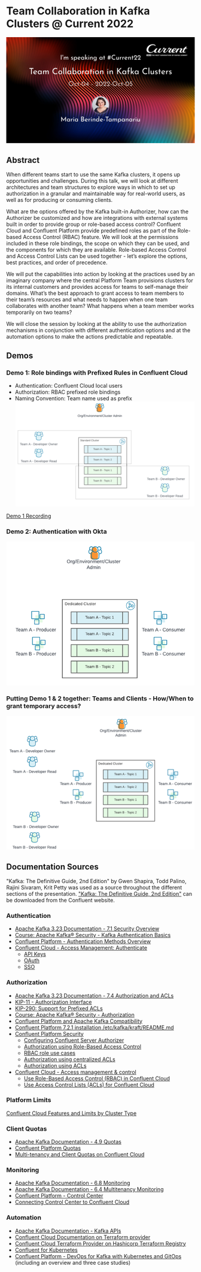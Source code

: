 # Team Collaboration in Kafka Clusters @ Current 2022
![Banner](/images/Berinde-Tampanariu-TeamCollaborationInKafkaClusters.jpeg)

## Abstract
When different teams start to use the same Kafka clusters, it opens up opportunities and challenges. During this talk, we will look at different architectures and team structures to explore ways in which to set up authorization in a granular and maintainable way for real-world users, as well as for producing or consuming clients.

What are the options offered by the Kafka built-in Authorizer, how can the Authorizer be customized and how are integrations with external systems built in order to provide group or role-based access control? Confluent Cloud and Confluent Platform provide predefined roles as part of the Role-based Access Control (RBAC) feature. We will look at the permissions included in these role bindings, the scope on which they can be used, and the components for which they are available. Role-based Access Control and Access Control Lists can be used together - let’s explore the options, best practices, and order of precedence.

We will put the capabilities into action by looking at the practices used by an imaginary company where the central Platform Team provisions clusters for its internal customers and provides access for teams to self-manage their domains. What’s the best approach to grant access to team members to their team’s resources and what needs to happen when one team collaborates with another team? What happens when a team member works temporarily on two teams?

We will close the session by looking at the ability to use the authorization mechanisms in conjunction with different authentication options and at the automation options to make the actions predictable and repeatable.

## Demos
### Demo 1: Role bindings with Prefixed Rules in Confluent Cloud
- Authentication: Confluent Cloud local users
- Authorization: RBAC prefixed role bindings
- Naming Convention: Team name used as prefix
![Teams and Topics](/images/TeamCollaboration_TeamsAndTopics.png)

[Demo 1 Recording](https://youtu.be/YkJZgGGXpyM)


### Demo 2: Authentication with Okta

![Clients](/images/TeamCollaboration_Clients.png)

### Putting Demo 1 & 2 together: Teams and Clients - How/When to grant temporary access?

![Teams and Topics](/images/TeamCollaboration_TeamsAndClients.png)

## Documentation Sources
"Kafka: The Definitive Guide, 2nd Edition" by Gwen Shapira, Todd Palino, Rajini Sivaram, Krit Petty was used as a source throughout the different sections of the presentation. ["Kafka: The Definitive Guide, 2nd Edition"](https://www.confluent.io/resources/kafka-the-definitive-guide-v2/) can be downloaded from the Confluent website.

### Authentication

- [Apache Kafka 3.23 Documentation - 7.1 Security Overview](https://kafka.apache.org/33/documentation/#security_overview)
- [Course: Apache Kafka® Security - Kafka Authentication Basics](https://developer.confluent.io/learn-kafka/security/authentication-basics/)
- [Confluent Platform - Authentication Methods Overview](https://docs.confluent.io/platform/current/kafka/overview-authentication-methods.html#authentication-methods-overview)
- [Confluent Cloud - Access Management: Authenticate](https://docs.confluent.io/cloud/current/access-management/authenticate/index.html)
  - [API Keys](https://docs.confluent.io/cloud/current/access-management/authenticate/api-keys/api-keys.html)
  - [OAuth](https://docs.confluent.io/cloud/current/access-management/authenticate/oauth/overview.html)
  - [SSO](https://docs.confluent.io/cloud/current/access-management/authenticate/sso/sso.html)

### Authorization

- [Apache Kafka 3.23 Documentation - 7.4 Authorization and ACLs](https://kafka.apache.org/33/documentation/#security_authz)
- [KIP-11 - Authorization Interface](https://cwiki.apache.org/confluence/display/KAFKA/KIP-11+-+Authorization+Interface)
- [KIP-290: Support for Prefixed ACLs](https://cwiki.apache.org/confluence/display/KAFKA/KIP-290%3A+Support+for+Prefixed+ACLs)
- [Course: Apache Kafka® Security - Authorization](https://developer.confluent.io/learn-kafka/security/authorization/)
- [Confluent Platform and Apache Kafka Compatibility](https://docs.confluent.io/platform/current/installation/versions-interoperability.html#cp-and-apache-ak-compatibility)
- [Confluent Platform 7.2.1 installation /etc/kafka/kraft/README.md](https://www.confluent.io/installation/ )
- [Confluent Platform Security](https://docs.confluent.io/platform/current/security/)
  - [Configuring Confluent Server Authorizer](https://docs.confluent.io/platform/current/security/csa-introduction.html#configuring-csa)
  - [Authorization using Role-Based Access Control](https://docs.confluent.io/platform/current/security/rbac/index.html)
  - [RBAC role use cases](
https://docs.confluent.io/platform/current/security/rbac/rbac-predefined-roles.html#rbac-role-use-cases)
  - [Authorization using centralized ACLs](https://docs.confluent.io/platform/current/security/rbac/authorization-acl-with-mds.html#authorization-using-centralized-acls)
  - [Authorization using ACLs](https://docs.confluent.io/platform/current/kafka/authorization.html#authorization-using-acls)
- [Confluent Cloud - Access management & control](https://docs.confluent.io/cloud/current/access-management/access-control/index.html)
  - [Use Role-Based Access Control (RBAC) in Confluent Cloud](https://docs.confluent.io/cloud/current/access-management/access-control/cloud-rbac.html)
  - [Use Access Control Lists (ACLs) for Confluent Cloud](https://docs.confluent.io/cloud/current/access-management/access-control/acl.html)

### Platform Limits
[Confluent Cloud Features and Limits by Cluster Type](https://docs.confluent.io/cloud/current/clusters/cluster-types.html)

### Client Quotas
- [Apache Kafka Documentation - 4.9 Quotas](https://kafka.apache.org/33/documentation/#design_quotas)
- [Confluent Platform Quotas](https://docs.confluent.io/platform/current/kafka/design.html#quotas)
- [Multi-tenancy and Client Quotas on Confluent Cloud](https://docs.confluent.io/cloud/current/clusters/client-quotas.html#multi-tenancy-and-client-quotas-on-ccloud)

### Monitoring
- [Apache Kafka Documentation - 6.8 Monitoring](https://kafka.apache.org/33/documentation/#monitoring)
- [Apache Kafka Documentation - 6.4 Multitenancy Monitoring](https://kafka.apache.org/33/documentation/#multitenancy-monitoring)
- [Confluent Platform - Control Center](https://docs.confluent.io/platform/current/control-center/index.html)
- [Connecting Control Center to Confluent Cloud](https://docs.confluent.io/cloud/current/cp-component/c3-cloud-config.html)

### Automation
- [Apache Kafka Documentation - Kafka APIs](https://kafka.apache.org/33/documentation/#intro_apis)
- [Confluent Cloud Documentation on Terraform provider](https://docs.confluent.io/cloud/current/get-started/terraform-provider.html)
- [Confluent Cloud Terraform Provider on Hashicorp Terraform Registry](https://registry.terraform.io/providers/confluentinc/confluent/latest/docs)
- [Confluent for Kubernetes](https://docs.confluent.io/operator/2.4.1/overview.html)
- [Confluent Platform - DevOps for Kafka with Kubernetes and GitOps](https://docs.confluent.io/platform/current/tutorials/streaming-ops/overview.html) (including an overview and three case studies)
